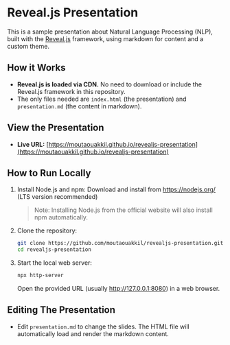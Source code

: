 # Reveal.js Presentation

This is a sample presentation about Natural Language Processing (NLP), built with the [Reveal.js](https://revealjs.com/) framework, using markdown for content and a custom theme.

## How it Works

- **Reveal.js is loaded via CDN.** No need to download or include the Reveal.js framework in this repository.
- The only files needed are `index.html` (the presentation) and `presentation.md` (the content in markdown).

## View the Presentation

- **Live URL:** [https://moutaouakkil.github.io/revealjs-presentation](https://moutaouakkil.github.io/revealjs-presentation)

## How to Run Locally

1. Install Node.js and npm:
   Download and install from https://nodejs.org/ (LTS version recommended)
   > Note: Installing Node.js from the official website will also install npm automatically.

2. Clone the repository:
   ```bash
   git clone https://github.com/moutaouakkil/revealjs-presentation.git
   cd revealjs-presentation
   ```

3. Start the local web server:
   ```bash
   npx http-server
   ```
   Open the provided URL (usually http://127.0.0.1:8080) in a web browser.

## Editing The Presentation

- Edit `presentation.md` to change the slides. The HTML file will automatically load and render the markdown content.